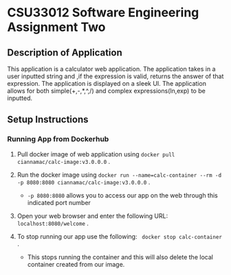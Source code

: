 # CSU33012 Software Engineering Assignment Two

## Description of Application
This application is a calculator web application. The application takes in a user inputted string and ,if the expression is valid, returns the answer of that expression. The application is displayed on a sleek UI. The application allows for both simple(+,-,*,^,/) and complex expressions(ln,exp) to be inputted.

## Setup Instructions

### Running App from Dockerhub
  1. Pull docker image of web application using ```docker pull ciannamac/calc-image:v3.0.0.0``` .
  
  2. Run the docker image using ```docker run --name=calc-container --rm -d -p 8080:8080 ciannamac/calc-image:v3.0.0.0``` .
      - ```-p 8080:8080``` allows you to access our app on the web through this indicated port number
  
  3. Open your web browser and enter the following URL: ```localhost:8080/welcome``` .
  
  4. To stop running our app use the following: ``` docker stop calc-container``` .
     - This stops running the container and this will also delete the local container created from our image.
